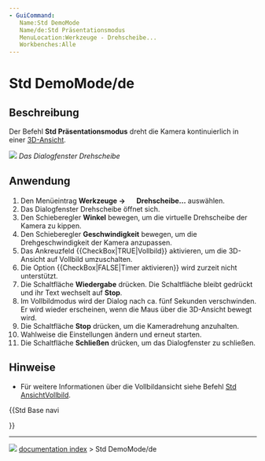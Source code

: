 ```yaml
---
- GuiCommand:
   Name:Std DemoMode
   Name/de:Std Präsentationsmodus
   MenuLocation:Werkzeuge - Drehscheibe...
   Workbenches:Alle
---
```


# Std DemoMode/de

## Beschreibung

Der Befehl **Std Präsentationsmodus** dreht die Kamera kontinuierlich in einer [3D-Ansicht](3D_view/de.md).

![](images/Std_DemoMode_dialog.png ) 
*Das Dialogfenster Drehscheibe*

## Anwendung

1.  Den Menüeintrag **Werkzeuge → <img src="images/Std_DemoMode.svg" width=16px> Drehscheibe...** auswählen.
2.  Das Dialogfenster Drehscheibe öffnet sich.
3.  Den Schieberegler **Winkel** bewegen, um die virtuelle Drehscheibe der Kamera zu kippen.
4.  Den Schieberegler **Geschwindigkeit** bewegen, um die Drehgeschwindigkeit der Kamera anzupassen.
5.  Das Ankreuzfeld {{CheckBox|TRUE|Vollbild}} aktivieren, um die 3D-Ansicht auf Vollbild umzuschalten.
6.  Die Option {{CheckBox|FALSE|Timer aktivieren}} wird zurzeit nicht unterstützt.
7.  Die Schaltfläche **Wiedergabe** drücken. Die Schaltfläche bleibt gedrückt und ihr Text wechselt auf **Stop**.
8.  Im Vollbildmodus wird der Dialog nach ca. fünf Sekunden verschwinden. Er wird wieder erscheinen, wenn die Maus über die 3D-Ansicht bewegt wird.
9.  Die Schaltfläche **Stop** drücken, um die Kameradrehung anzuhalten.
10. Wahlweise die Einstellungen ändern und erneut starten.
11. Die Schaltfläche **Schließen** drücken, um das Dialogfenster zu schließen.

## Hinweise

-   Für weitere Informationen über die Vollbildansicht siehe Befehl [Std AnsichtVollbild](Std_ViewFullscreen/de.md).





{{Std Base navi

}}



---
![](images/Button_right.svg) [documentation index](../README.md) > Std DemoMode/de
